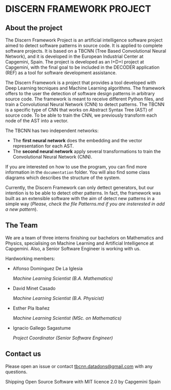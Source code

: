 # DISCERN FRAMEWORK PROJECT

## About the project

The Discern Framework Project is an artificial intelligence software project aimed to detect software patterns in source code. It is applied to complete software projects. It is based on a TBCNN (Tree Based Convolutional Neural Network), and it is developed in the European Industrial Center at Capgemini, Spain. The project is developed as an I+D+I project at Capgemini, with the final goal to be included in the DECODER application (REF) as a tool for software development assistance.

The Discern Framework is a project that provides a tool developed with Deep Learning tecniques and Machine Learning algorithms. The framework offers to the user the detection of software design patterns in arbitrary source code. The framework is meant to receive different Python files, and train a Convolutional Neural Network (CNN) to detect patterns. The TBCNN is a specific type of CNN that works on Abstract Syntax Tree (AST) of source code. To be able to train the CNN, we previously transform each node of the AST into a vector.

The TBCNN has two independent networks:

 - The **first neural network** does the embedding and the vector representation for each AST.
 - The **second neural network** apply several transformations to train the Convolutional Neural Network (CNN).

If you are interested on how to use the program, you can find more information in the `documentation` folder. You will also find some class diagrams which describes the structure of the system.

Currently, the Discern Framework can only dettect generators, but our intention is to be able to detect other patterns. In fact, the framework was built as an extensible software with the aim of detect new patterns in a simple way (*Please, check the file Patterns.md if you are insterested in add a new pattern*).


## The Team

We are a team of three interns finishing our bachelors on Mathematics and Physics, specialising on Machine Learning and Artificial Intelligence at Capgemini. Also, a Senior Software Engineer is working with us.

Hardworking members:

 - Alfonso Dominguez De La Iglesia

   *Machine Learning Scientist (B.A. Mathematics)*

 - David Minet Casado

   *Machine Learning Scientist (B.A. Physicist)*

 - Esther Pla Ibañez

   *Machine Learning Scientist (MSc. on Mathematics)*

 - Ignacio Gallego Sagastume
 
   *Project Coordinator (Senior Software Engineer)*


## Contact us

Please open an issue or contact tbcnn.datadons@gmail.com with any questions.


Shipping Open Source Software with MIT licence 2.0 by Capgemini Spain